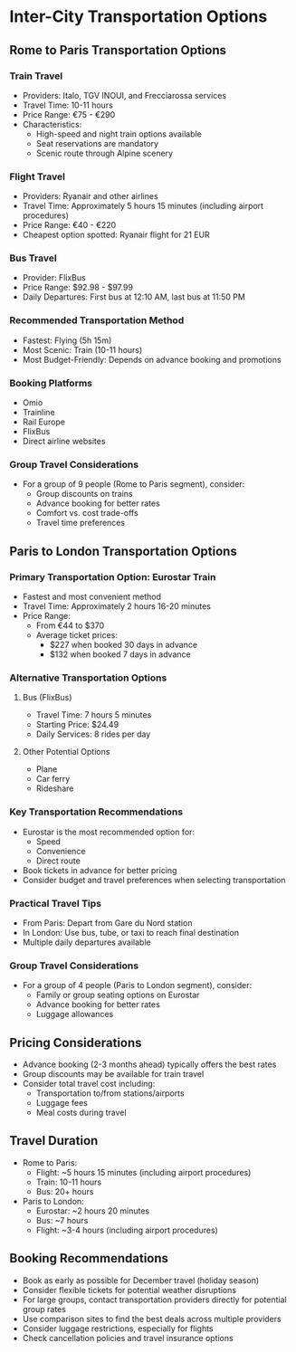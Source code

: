 # Inter-City Transportation Options

## Rome to Paris Transportation Options

### Train Travel
- Providers: Italo, TGV INOUI, and Frecciarossa services
- Travel Time: 10-11 hours
- Price Range: €75 - €290
- Characteristics:
  * High-speed and night train options available
  * Seat reservations are mandatory
  * Scenic route through Alpine scenery

### Flight Travel
- Providers: Ryanair and other airlines
- Travel Time: Approximately 5 hours 15 minutes (including airport procedures)
- Price Range: €40 - €220
- Cheapest option spotted: Ryanair flight for 21 EUR

### Bus Travel
- Provider: FlixBus
- Price Range: $92.98 - $97.99
- Daily Departures: First bus at 12:10 AM, last bus at 11:50 PM

### Recommended Transportation Method
- Fastest: Flying (5h 15m)
- Most Scenic: Train (10-11 hours)
- Most Budget-Friendly: Depends on advance booking and promotions

### Booking Platforms
- Omio
- Trainline
- Rail Europe
- FlixBus
- Direct airline websites

### Group Travel Considerations
- For a group of 9 people (Rome to Paris segment), consider:
  * Group discounts on trains
  * Advance booking for better rates
  * Comfort vs. cost trade-offs
  * Travel time preferences

## Paris to London Transportation Options

### Primary Transportation Option: Eurostar Train
- Fastest and most convenient method
- Travel Time: Approximately 2 hours 16-20 minutes
- Price Range: 
  - From €44 to $370
  - Average ticket prices:
    * $227 when booked 30 days in advance
    * $132 when booked 7 days in advance

### Alternative Transportation Options
1. Bus (FlixBus)
   - Travel Time: 7 hours 5 minutes
   - Starting Price: $24.49
   - Daily Services: 8 rides per day

2. Other Potential Options
   - Plane
   - Car ferry
   - Rideshare

### Key Transportation Recommendations
- Eurostar is the most recommended option for:
  * Speed
  * Convenience
  * Direct route
- Book tickets in advance for better pricing
- Consider budget and travel preferences when selecting transportation

### Practical Travel Tips
- From Paris: Depart from Gare du Nord station
- In London: Use bus, tube, or taxi to reach final destination
- Multiple daily departures available

### Group Travel Considerations
- For a group of 4 people (Paris to London segment), consider:
  * Family or group seating options on Eurostar
  * Advance booking for better rates
  * Luggage allowances

## Pricing Considerations
- Advance booking (2-3 months ahead) typically offers the best rates
- Group discounts may be available for train travel
- Consider total travel cost including:
  * Transportation to/from stations/airports
  * Luggage fees
  * Meal costs during travel

## Travel Duration
- Rome to Paris: 
  * Flight: ~5 hours 15 minutes (including airport procedures)
  * Train: 10-11 hours
  * Bus: 20+ hours
- Paris to London:
  * Eurostar: ~2 hours 20 minutes
  * Bus: ~7 hours
  * Flight: ~3-4 hours (including airport procedures)

## Booking Recommendations
- Book as early as possible for December travel (holiday season)
- Consider flexible tickets for potential weather disruptions
- For large groups, contact transportation providers directly for potential group rates
- Use comparison sites to find the best deals across multiple providers
- Consider luggage restrictions, especially for flights
- Check cancellation policies and travel insurance options